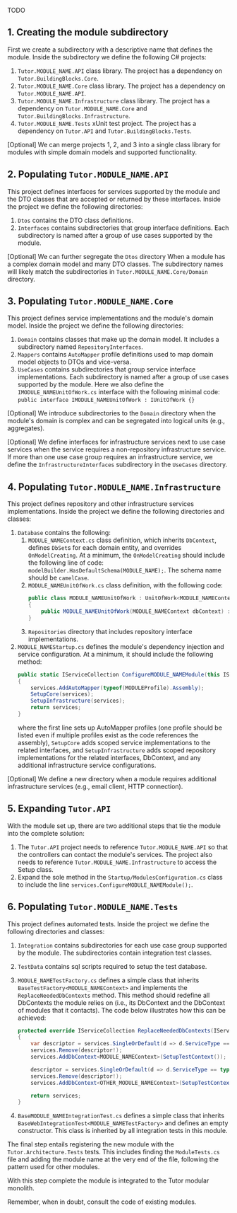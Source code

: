 TODO

## 1. Creating the module subdirectory
First we create a subdirectory with a descriptive name that defines the module. Inside the subdirectory we define the following C# projects:
1. `Tutor.MODULE_NAME.API` class library. The project has a dependency on `Tutor.BuildingBlocks.Core`.
2. `Tutor.MODULE_NAME.Core` class library. The project has a dependency on `Tutor.MODULE_NAME.API`.
3. `Tutor.MODULE_NAME.Infrastructure` class library. The project has a dependency on `Tutor.MODULE_NAME.Core` and `Tutor.BuildingBlocks.Infrastructure`.
4. `Tutor.MODULE_NAME.Tests` xUnit test project. The project has a dependency on `Tutor.API` and `Tutor.BuildingBlocks.Tests`.

[Optional] We can merge projects 1, 2, and 3 into a single class library for modules with simple domain models and supported functionality.

## 2. Populating `Tutor.MODULE_NAME.API`
This project defines interfaces for services supported by the module and the DTO classes that are accepted or returned by these interfaces. Inside the project we define the following directories:
1. `Dtos` contains the DTO class definitions.
2. `Interfaces` contains subdirectories that group interface definitions. Each subdirectory is named after a group of use cases supported by the module.

[Optional] We can further segregate the `Dtos` directory When a module has a complex domain model and many DTO classes. The subdirectory names will likely match the subdirectories in `Tutor.MODULE_NAME.Core/Domain` directory.

## 3. Populating `Tutor.MODULE_NAME.Core`
This project defines service implementations and the module's domain model. Inside the project we define the following directories:
1. `Domain` contains classes that make up the domain model. It includes a subdirectory named `RepositoryInterfaces`.
2. `Mappers` contains `AutoMapper` profile definitions used to map domain model objects to DTOs and vice-versa.
3. `UseCases` contains subdirectories that group service interface implementations. Each subdirectory is named after a group of use cases supported by the module. Here we also define the `IMODULE_NAMEUnitOfWork.cs` interface with the following minimal code: `public interface IMODULE_NAMEUnitOfWork : IUnitOfWork {}`

[Optional] We introduce subdirectories to the `Domain` directory when the module's domain is complex and can be segregated into logical units (e.g., aggregates).

[Optional] We define interfaces for infrastructure services next to use case services when the service requires a non-repository infrastructure service. If more than one use case group requires an infrastructure service, we define the `InfrastructureInterfaces` subdirectory in the `UseCases` directory.

## 4. Populating `Tutor.MODULE_NAME.Infrastructure`
This project defines repository and other infrastructure services implementations. Inside the project we define the following directories and classes:
1. `Database` contains the following:
   1. `MODULE_NAMEContext.cs` class definition, which inherits `DbContext`, defines `DbSet`s for each domain entity, and overrides `OnModelCreating`. At a minimum, the `OnModelCreating` should include the following line of code: `modelBuilder.HasDefaultSchema(MODULE_NAME);`. The schema name should be `camelCase`.
   2. `MODULE_NAMEUnitOfWork.cs` class definition, with the following code:
      ```csharp
      public class MODULE_NAMEUnitOfWork : UnitOfWork<MODULE_NAMEContext>, IMODULE_NAMEUnitOfWork
      {
          public MODULE_NAMEUnitOfWork(MODULE_NAMEContext dbContext) : base(dbContext) {}
      }
      ```
   3. `Repositories` directory that includes repository interface implementations.
2. `MODULE_NAMEStartup.cs` defines the module's dependency injection and service configuration. At a minimum, it should include the following method:
   ```csharp
   public static IServiceCollection ConfigureMODULE_NAMEModule(this IServiceCollection services)
   {
       services.AddAutoMapper(typeof(MODULEProfile).Assembly);
       SetupCore(services);
       SetupInfrastructure(services);
       return services;
   }
   ```
   where the first line sets up AutoMapper profiles (one profile should be listed even if multiple profiles exist as the code references the assembly), `SetupCore` adds scoped service implementations to the related interfaces, and `SetupInfrastructure` adds scoped repository implementations for the related interfaces, DbContext, and any additional infrastructure service configurations.

[Optional] We define a new directory when a module requires additional infrastructure services (e.g., email client, HTTP connection).

## 5. Expanding `Tutor.API`
With the module set up, there are two additional steps that tie the module into the complete solution:
1. The `Tutor.API` project needs to reference `Tutor.MODULE_NAME.API` so that the controllers can contact the module's services. The project also needs to reference `Tutor.MODULE_NAME.Infrastructure` to access the Setup class.
2. Expand the sole method in the `Startup/ModulesConfiguration.cs` class to include the line `services.ConfigureMODULE_NAMEModule();`.

## 6. Populating `Tutor.MODULE_NAME.Tests`
This project defines automated tests. Inside the project we define the following directories and classes:
1. `Integration` contains subdirectories for each use case group supported by the module. The subdirectories contain integration test classes.
2. `TestData` contains sql scripts required to setup the test database.
3. `MODULE_NAMETestFactory.cs` defines a simple class that inherits `BaseTestFactory<MODULE_NAMEContext>` and implements the `ReplaceNeededDbContexts` method. This method should redefine all DbContexts the module relies on (i.e., its DbContext and the DbContext of modules that it contacts). The code below illustrates how this can be achieved:
   ```csharp
   protected override IServiceCollection ReplaceNeededDbContexts(IServiceCollection services)
   {
       var descriptor = services.SingleOrDefault(d => d.ServiceType == typeof(DbContextOptions<MODULE_NAMEContext>));
       services.Remove(descriptor!);
       services.AddDbContext<MODULE_NAMEContext>(SetupTestContext());

       descriptor = services.SingleOrDefault(d => d.ServiceType == typeof(DbContextOptions<OTHER_MODULE_NAMEContext>));
       services.Remove(descriptor!);
       services.AddDbContext<OTHER_MODULE_NAMEContext>(SetupTestContext());

       return services;
   }
   ```

4. `BaseMODULE_NAMEIntegrationTest.cs` defines a simple class that inherits `BaseWebIntegrationTest<MODULE_NAMETestFactory>` and defines an empty constructor. This class is inherited by all integration tests in this module.

The final step entails registering the new module with the `Tutor.Architecture.Tests` tests. This includes finding the `ModuleTests.cs` file and adding the module name at the very end of the file, following the pattern used for other modules.

With this step complete the module is integrated to the Tutor modular monolith.

Remember, when in doubt, consult the code of existing modules.
